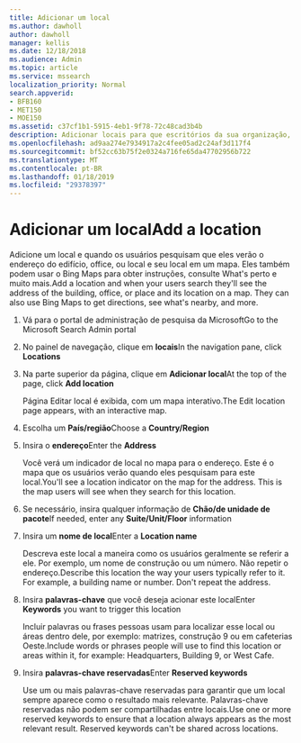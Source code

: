 ```yaml
---
title: Adicionar um local
ms.author: dawholl
author: dawholl
manager: kellis
ms.date: 12/18/2018
ms.audience: Admin
ms.topic: article
ms.service: mssearch
localization_priority: Normal
search.appverid:
- BFB160
- MET150
- MOE150
ms.assetid: c37cf1b1-5915-4eb1-9f78-72c48cad3b4b
description: Adicionar locais para que escritórios da sua organização, prédios e outros espaços de trabalho sejam exibidos na sua Microsoft Search funcionam resultados
ms.openlocfilehash: ad9aa274e7934917a2c4fee05ad2c24af3d117f4
ms.sourcegitcommit: bf52cc63b75f2e0324a716fe65da47702956b722
ms.translationtype: MT
ms.contentlocale: pt-BR
ms.lasthandoff: 01/18/2019
ms.locfileid: "29378397"
---
```

# <a name="add-a-location"></a><span data-ttu-id="28efb-103">Adicionar um local</span><span class="sxs-lookup"><span data-stu-id="28efb-103">Add a location</span></span>

<span data-ttu-id="28efb-p101">Adicione um local e quando os usuários pesquisam que eles verão o endereço do edifício, office, ou local e seu local em um mapa. Eles também podem usar o Bing Maps para obter instruções, consulte What's perto e muito mais.</span><span class="sxs-lookup"><span data-stu-id="28efb-p101">Add a location and when your users search they'll see the address of the building, office, or place and its location on a map. They can also use Bing Maps to get directions, see what's nearby, and more.</span></span>
  
1. <span data-ttu-id="28efb-106">Vá para o portal de administração de pesquisa da Microsoft</span><span class="sxs-lookup"><span data-stu-id="28efb-106">Go to the Microsoft Search Admin portal</span></span>
    
2. <span data-ttu-id="28efb-107">No painel de navegação, clique em **locais**</span><span class="sxs-lookup"><span data-stu-id="28efb-107">In the navigation pane, click **Locations**</span></span>
    
3. <span data-ttu-id="28efb-108">Na parte superior da página, clique em **Adicionar local**</span><span class="sxs-lookup"><span data-stu-id="28efb-108">At the top of the page, click **Add location**</span></span>
    
    <span data-ttu-id="28efb-109">Página Editar local é exibida, com um mapa interativo.</span><span class="sxs-lookup"><span data-stu-id="28efb-109">The Edit location page appears, with an interactive map.</span></span>
    
4. <span data-ttu-id="28efb-110">Escolha um **País/região**</span><span class="sxs-lookup"><span data-stu-id="28efb-110">Choose a **Country/Region**</span></span>
    
5. <span data-ttu-id="28efb-111">Insira o **endereço**</span><span class="sxs-lookup"><span data-stu-id="28efb-111">Enter the **Address**</span></span>
    
    <span data-ttu-id="28efb-p102">Você verá um indicador de local no mapa para o endereço. Este é o mapa que os usuários verão quando eles pesquisam para este local.</span><span class="sxs-lookup"><span data-stu-id="28efb-p102">You'll see a location indicator on the map for the address. This is the map users will see when they search for this location.</span></span>
    
6. <span data-ttu-id="28efb-114">Se necessário, insira qualquer informação de **Chão/de unidade de pacote**</span><span class="sxs-lookup"><span data-stu-id="28efb-114">If needed, enter any **Suite/Unit/Floor** information</span></span> 
    
7. <span data-ttu-id="28efb-115">Insira um **nome de local**</span><span class="sxs-lookup"><span data-stu-id="28efb-115">Enter a **Location name**</span></span>
    
    <span data-ttu-id="28efb-p103">Descreva este local a maneira como os usuários geralmente se referir a ele. Por exemplo, um nome de construção ou um número. Não repetir o endereço.</span><span class="sxs-lookup"><span data-stu-id="28efb-p103">Describe this location the way your users typically refer to it. For example, a building name or number. Don't repeat the address.</span></span>
    
8. <span data-ttu-id="28efb-119">Insira **palavras-chave** que você deseja acionar este local</span><span class="sxs-lookup"><span data-stu-id="28efb-119">Enter **Keywords** you want to trigger this location</span></span> 
    
    <span data-ttu-id="28efb-120">Incluir palavras ou frases pessoas usam para localizar esse local ou áreas dentro dele, por exemplo: matrizes, construção 9 ou em cafeterias Oeste.</span><span class="sxs-lookup"><span data-stu-id="28efb-120">Include words or phrases people will use to find this location or areas within it, for example: Headquarters, Building 9, or West Cafe.</span></span>
    
9. <span data-ttu-id="28efb-121">Insira **palavras-chave reservadas**</span><span class="sxs-lookup"><span data-stu-id="28efb-121">Enter **Reserved keywords**</span></span>
    
    <span data-ttu-id="28efb-p104">Use um ou mais palavras-chave reservadas para garantir que um local sempre aparece como o resultado mais relevante. Palavras-chave reservadas não podem ser compartilhadas entre locais.</span><span class="sxs-lookup"><span data-stu-id="28efb-p104">Use one or more reserved keywords to ensure that a location always appears as the most relevant result. Reserved keywords can't be shared across locations.</span></span>

  

